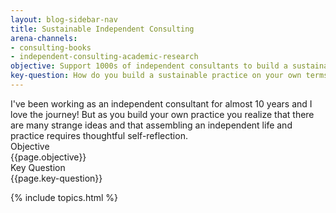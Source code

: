 ```yaml
---
layout: blog-sidebar-nav
title: Sustainable Independent Consulting
arena-channels:
- consulting-books
- independent-consulting-academic-research
objective: Support 1000s of independent consultants to build a sustainable practice, on their own terms
key-question: How do you build a sustainable practice on your own terms for 10+ years?
---
```


<div class="bg-washed-green br2 pa4 ba b--newgreen">
I've been working as an independent consultant for almost 10 years and I love the journey! But as you build your own practice you realize that there are many strange ideas and that assembling an independent life and practice requires thoughtful self-reflection. 
<div class="flex flex-wrap pt4">
<div class="w-50-l w-100 pb2"><div class="ttu newgreen f5 b pb2">Objective</div><div class="i">{{page.objective}}</div></div>
<div class="w-50-l w-100 pb2"><div class="ttu newgreen f5 b pb2">Key Question</div><div class="i">{{page.key-question}}</div></div>
</div>
</div>

{% include topics.html %}
